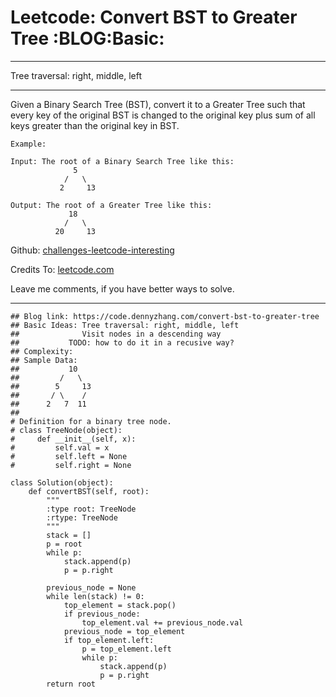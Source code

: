 # Leetcode: Convert BST to Greater Tree     :BLOG:Basic:


---

Tree traversal: right, middle, left  

---

Given a Binary Search Tree (BST), convert it to a Greater Tree such that every key of the original BST is changed to the original key plus sum of all keys greater than the original key in BST.  

    Example:
    
    Input: The root of a Binary Search Tree like this:
                  5
                /   \
               2     13
    
    Output: The root of a Greater Tree like this:
                 18
                /   \
              20     13

Github: [challenges-leetcode-interesting](https://github.com/DennyZhang/challenges-leetcode-interesting/tree/master/convert-bst-to-greater-tree)  

Credits To: [leetcode.com](https://leetcode.com/problems/convert-bst-to-greater-tree/description/)  

Leave me comments, if you have better ways to solve.  

---

    ## Blog link: https://code.dennyzhang.com/convert-bst-to-greater-tree
    ## Basic Ideas: Tree traversal: right, middle, left
    ##              Visit nodes in a descending way
    ##           TODO: how to do it in a recusive way?
    ## Complexity:
    ## Sample Data:
    ##           10
    ##         /   \
    ##        5     13
    ##       / \    /
    ##      2   7  11
    ##
    # Definition for a binary tree node.
    # class TreeNode(object):
    #     def __init__(self, x):
    #         self.val = x
    #         self.left = None
    #         self.right = None
    
    class Solution(object):
        def convertBST(self, root):
            """
            :type root: TreeNode
            :rtype: TreeNode
            """
            stack = []
            p = root
            while p:
                stack.append(p)
                p = p.right
    
            previous_node = None
            while len(stack) != 0:
                top_element = stack.pop()
                if previous_node:
                    top_element.val += previous_node.val
                previous_node = top_element
                if top_element.left:
                    p = top_element.left
                    while p:
                        stack.append(p)
                        p = p.right
            return root